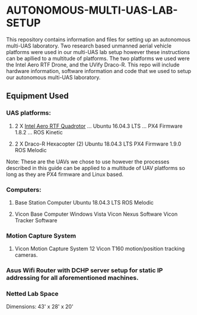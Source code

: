# AUTONOMOUS-MULTI-UAS-LAB-SETUP
This repository contains information and files for setting up an autonomous multi-UAS laboratory. Two research based unmanned aerial vehicle platforms were used in our multi-UAS lab setup however these instructions can be apllied to a multitude of platforms. The two platforms we used were the Intel Aero RTF Drone, and the UVify Draco-R. This repo will include hardware information, software information and code that we used to setup our autonomous multi-UAS laboratory.

## Equipment Used
### UAS platforms:
1. 2 X [Intel Aero RTF Quadrotor](https://github.com/intel-aero/meta-intel-aero/wiki "info")
... Ubuntu 16.04.3 LTS
... PX4 Firmware 1.8.2
... ROS Kinetic
        
2. 2 X Draco-R Hexacopter (2)
        Ubuntu 18.04.3 LTS
        PX4 Firmware 1.9.0
        ROS Melodic

Note: These are the UAVs we chose to use however the processes described in this guide can be applied to a multitude of UAV platforms so long as they are PX4 firmware and Linux based. 

### Computers:
1. Base Station Computer
        Ubuntu 18.04.3 LTS
        ROS Melodic

2. Vicon Base Computer
        Windows Vista
        Vicon Nexus Software
        Vicon Tracker Software
        
### Motion Capture System
1. Vicon Motion Capture System
        12 Vicon T160 motion/position tracking cameras.
        
        
### Asus Wifi Router with DCHP server setup for static IP addressing for all aforementioned machines. 

### Netted Lab Space
Dimensions: 43' x 28' x 20' 
